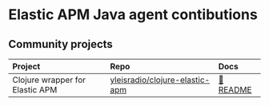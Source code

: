 # Elastic APM Java agent contibutions

## Community projects
| Project                         | Repo                                              | Docs
| :-                              | :-                                                | :-
| Clojure wrapper for Elastic APM | [yleisradio/clojure-elastic-apm][clojure-wrapper] | [📘 README][clojure-wrapper-docs]

[clojure-wrapper]: https://github.com/Yleisradio/clojure-elastic-apm
[clojure-wrapper-docs]: https://github.com/Yleisradio/clojure-elastic-apm#readme
